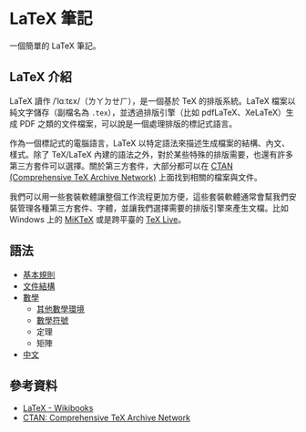 # LaTeX 筆記
一個簡單的 LaTeX 筆記。

## LaTeX 介紹
LaTeX 讀作 /ˈlɑːtɛx/（ㄌㄚㄉㄝㄏ），是一個基於 TeX 的排版系統。LaTeX 檔案以純文字儲存（副檔名為 `.tex`），並透過排版引擎（比如 pdfLaTeX、XeLaTeX）生成 PDF 之類的文件檔案，可以說是一個處理排版的標記式語言。

作為一個標記式的電腦語言，LaTeX 以特定語法來描述生成檔案的結構、內文、樣式。除了 TeX/LaTeX 內建的語法之外，對於某些特殊的排版需要，也還有許多第三方套件可以選擇。關於第三方套件，大部分都可以在 [CTAN (Comprehensive TeX Archive Network)](https://www.ctan.org) 上面找到相關的檔案與文件。

我們可以用一些套裝軟體讓整個工作流程更加方便，這些套裝軟體通常會幫我們安裝管理各種第三方套件、字體，並讓我們選擇需要的排版引擎來產生文檔。比如 Windows 上的 [MiKTeX](https://miktex.org) 或是跨平臺的 [TeX Live](https://www.tug.org/texlive/)。

## 語法
- [基本規則](basics.md)
- [文件結構](document_structure.md)
- [數學](math/math.md)
  - [其他數學環境](math/math_environments.md)
  - [數學符號](math/math_symbols.md)
  - 定理
  - 矩陣
- [中文](CJK.md)

## 參考資料
- [LaTeX - Wikibooks](https://en.wikibooks.org/wiki/LaTeX)
- [CTAN: Comprehensive TeX Archive Network](https://www.ctan.org)

